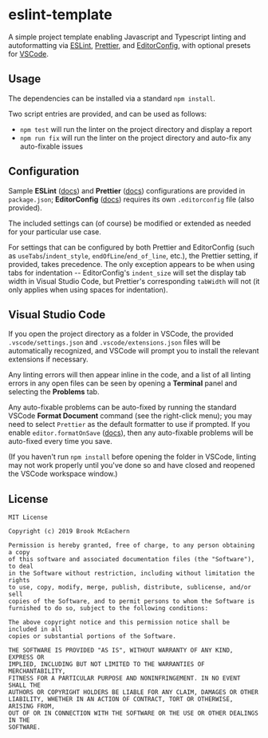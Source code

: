 # eslint-template
A simple project template enabling Javascript and Typescript linting and autoformatting via [ESLint](https://eslint.org), [Prettier](https://prettier.io), and [EditorConfig](https://editorconfig.org), with optional presets for [VSCode](https://code.visualstudio.com).

## Usage
The dependencies can be installed via a standard `npm install`.

Two script entries are provided, and can be used as follows:
- `npm test` will run the linter on the project directory and display a report
- `npm run fix` will run the linter on the project directory and auto-fix any auto-fixable issues

## Configuration
Sample **ESLint** ([docs](https://eslint.org/docs/rules/)) and **Prettier** ([docs](https://prettier.io/docs/en/options.html)) configurations are provided in `package.json`; **EditorConfig** ([docs](https://github.com/editorconfig/editorconfig/wiki/EditorConfig-Properties)) requires its own `.editorconfig` file (also provided).

The included settings can (of course) be modified or extended as needed for your particular use case.

For settings that can be configured by both Prettier and EditorConfig (such as `useTabs`/`indent_style`, `endOfLine`/`end_of_line`, etc.), the Prettier setting, if provided, takes precedence. The only exception appears to be when using tabs for indentation -- EditorConfig's `indent_size` will set the display tab width in Visual Studio Code, but Prettier's corresponding `tabWidth` will not (it only applies when using spaces for indentation).

## Visual Studio Code
If you open the project directory as a folder in VSCode, the provided `.vscode/settings.json` and `.vscode/extensions.json` files will be automatically recognized, and VSCode will prompt you to install the relevant extensions if necessary.

Any linting errors will then appear inline in the code, and a list of all linting errors in any open files can be seen by opening a **Terminal** panel and selecting the **Problems** tab.

Any auto-fixable problems can be auto-fixed by running the standard VSCode **Format Document** command (see the right-click menu); you may need to select `Prettier` as the default formatter to use if prompted. If you enable `editor.formatOnSave` ([docs](https://code.visualstudio.com/docs/getstarted/settings)), then any auto-fixable problems will be auto-fixed every time you save.

(If you haven't run `npm install` before opening the folder in VSCode, linting may not work properly until you've done so and have closed and reopened the VSCode workspace window.)

## License
```
MIT License

Copyright (c) 2019 Brook McEachern

Permission is hereby granted, free of charge, to any person obtaining a copy
of this software and associated documentation files (the "Software"), to deal
in the Software without restriction, including without limitation the rights
to use, copy, modify, merge, publish, distribute, sublicense, and/or sell
copies of the Software, and to permit persons to whom the Software is
furnished to do so, subject to the following conditions:

The above copyright notice and this permission notice shall be included in all
copies or substantial portions of the Software.

THE SOFTWARE IS PROVIDED "AS IS", WITHOUT WARRANTY OF ANY KIND, EXPRESS OR
IMPLIED, INCLUDING BUT NOT LIMITED TO THE WARRANTIES OF MERCHANTABILITY,
FITNESS FOR A PARTICULAR PURPOSE AND NONINFRINGEMENT. IN NO EVENT SHALL THE
AUTHORS OR COPYRIGHT HOLDERS BE LIABLE FOR ANY CLAIM, DAMAGES OR OTHER
LIABILITY, WHETHER IN AN ACTION OF CONTRACT, TORT OR OTHERWISE, ARISING FROM,
OUT OF OR IN CONNECTION WITH THE SOFTWARE OR THE USE OR OTHER DEALINGS IN THE
SOFTWARE.
```
